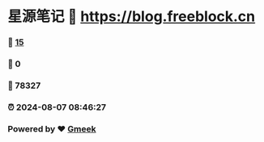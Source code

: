 # 星源笔记 :link: https://blog.freeblock.cn 
### :page_facing_up: [15](https://blog.freeblock.cn/tag.html) 
### :speech_balloon: 0 
### :hibiscus: 78327 
### :alarm_clock: 2024-08-07 08:46:27 
### Powered by :heart: [Gmeek](https://github.com/Meekdai/Gmeek)
